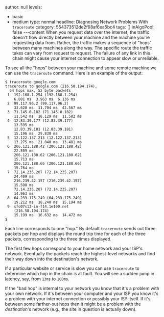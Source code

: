author: null
levels:
  - basic
  - medium
type: normal
headline: Diagnosing Network Problems With `traceroute`
category: 554373512de2f98af6ea5bc4
tags: []
inAlgoPool: false
---content
When you request data over the internet, the traffic doesn't flow directly between your machine and the machine you're requesting data from.  Rather, the traffic makes a sequence of "hops" between many machines along the way.  The specific route the traffic takes can vary from request to request.  The failure of any link in this chain might cause your internet connection to appear slow or unreliable.

To see all the "hops" between your machine and some remote machine we can use the `traceroute` command.  Here is an example of the output:

```console
$ traceroute google.com
traceroute to google.com (216.58.194.174), 
  64 hops max, 52 byte packets
 1  192.168.1.254 (192.168.1.254)
    6.081 ms  3.963 ms  6.136 ms
 2  99.117.96.2 (99.117.96.2)  
    33.620 ms  11.704 ms  42.567 ms
 3  71.145.0.182 (71.145.0.182)
    11.542 ms  18.129 ms  11.582 ms
 4  12.83.39.177 (12.83.39.177)
    13.595 ms
    12.83.39.181 (12.83.39.181)
    15.196 ms  29.830 ms
 5  12.122.137.213 (12.122.137.213)
    13.275 ms  21.040 ms  13.481 ms
 6  206.121.188.42 (206.121.188.42)
    22.509 ms
    206.121.188.62 (206.121.188.62)
    15.713 ms
    206.121.188.66 (206.121.188.66)
    15.764 ms
 7  72.14.235.207 (72.14.235.207)
    24.409 ms
    216.239.42.157 (216.239.42.157)
    15.598 ms
    72.14.235.207 (72.14.235.207)
    14.963 ms
 8  64.233.175.249 (64.233.175.249)
    19.212 ms  18.240 ms  15.194 ms
 9  sfo07s13-in-f14.1e100.net 
    (216.58.194.174)
    15.199 ms  16.632 ms  14.472 ms
$
```

Each line corresponds to one "hop."  By default `traceroute` sends out three packets per hop and displays the round trip time for each of the three packets, corresponding to the three times displayed.

The first few hops correspond to your home network and your ISP's network.  Eventually the packets reach the highest-level networks and find their way down into the destination's network.

If a particular website or service is slow you can use `traceroute` to determine which hop in the chain is at fault.  You will see a sudden jump in latency, say, from `13ms` to `100ms`.

If the "bad hop" is internal to your network you know that it's a problem with your own network.  If it's between your computer and your ISP you know it's a problem with your internet connection or possibly your ISP itself.  If it's between some farther-out hops then it might be a problem with the *destination*'s network (e.g., the site in question is actually down).
